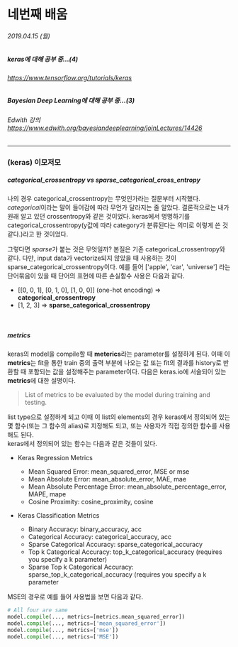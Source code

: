 # 네번째 배움
###### 2019.04.15 (월)
##### keras에 대해 공부 중...(4)
###### https://www.tensorflow.org/tutorials/keras
##### Bayesian Deep Learning에 대해 공부 중...(3)
###### Edwith 강의 https://www.edwith.org/bayesiandeeplearning/joinLectures/14426

-----
### (keras) 이모저모
##### *categorical_crossentropy* vs *sparse_categorical_cross_entropy*
  
나의 경우 categorical_crossentropy는 무엇인가라는 질문부터 시작했다. *categorical*이라는 말이 들어감에 따라 무언가 달라지는 줄 알았다.
결론적으로는 내가 원래 알고 있던 crossentropy와 같은 것이었다. keras에서 명명하기를 categorical_crossentropy(y값에 따라 category가 분류된다는 의미로 이렇게 쓴 것 같다.)라고 한 것이었다.
  
그렇다면 *sparse*가 붙는 것은 무엇일까? 본질은 기존 categorical_crossentropy와 같다. 
다만, input data가 vectorize되지 않았을 때 사용하는 것이 sparse_categorical_crossentropy이다. 
예를 들어 \['apple', 'car', 'universe'\] 라는 단어묶음이 있을 때 단어의 표현에 따른 손실함수 사용은 다음과 같다.
  
* \[\[0, 0, 1\], \[0, 1, 0\], \[1, 0, 0\]\] (one-hot encoding) => **categorical_crossentropy**
* \[1, 2, 3\] => **sparse_categorical_crossentropy**

<br>

##### metrics

keras의 model을 compile할 때 **meterics**라는 parameter를 설정하게 된다. 이때 이 **metrics**는 fit을 통한 train 중의 출력 부분에 나오는 값 또는 fit의 결과를 history로 반환할 때 포함되는 값을 설정해주는 parameter이다.  다음은 keras.io에 서술되어 있는 **metrics**에 대한 설명이다.  

> List of metrics to be evaluated by the model during training and testing.  

list type으로 설정하게 되고 이때 이 list의 elements의 경우 keras에서 정의되어 있는 몇 함수(또는 그 함수의 alias)로 지정해도 되고, 또는 사용자가 직접 정의한 함수를 사용해도 된다.  
keras에서 정의되어 있는 함수는 다음과 같은 것들이 있다.  

* Keras Regression Metrics
  + Mean Squared Error: mean_squared_error, MSE or mse
  + Mean Absolute Error: mean_absolute_error, MAE, mae
  + Mean Absolute Percentage Error: mean_absolute_percentage_error, MAPE, mape
  + Cosine Proximity: cosine_proximity, cosine
  
* Keras Classification Metrics
  + Binary Accuracy: binary_accuracy, acc
  + Categorical Accuracy: categorical_accuracy, acc
  + Sparse Categorical Accuracy: sparse_categorical_accuracy
  + Top k Categorical Accuracy: top_k_categorical_accuracy (requires you specify a k parameter)
  + Sparse Top k Categorical Accuracy: sparse_top_k_categorical_accuracy (requires you specify a k parameter
    
MSE의 경우로 예를 들어 사용법을 보면 다음과 같다.
  
```python
# All four are same
model.compile(..., metrics=[metrics.mean_squared_error])
model.compile(..., metrics=['mean_squared_error'])
model.compile(..., metrics=['mse'])
model.compile(..., metrics=['MSE'])
```
